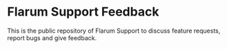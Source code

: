 # Flarum Support Feedback
This is the public repository of Flarum Support to discuss feature requests, report bugs and give feedback.
